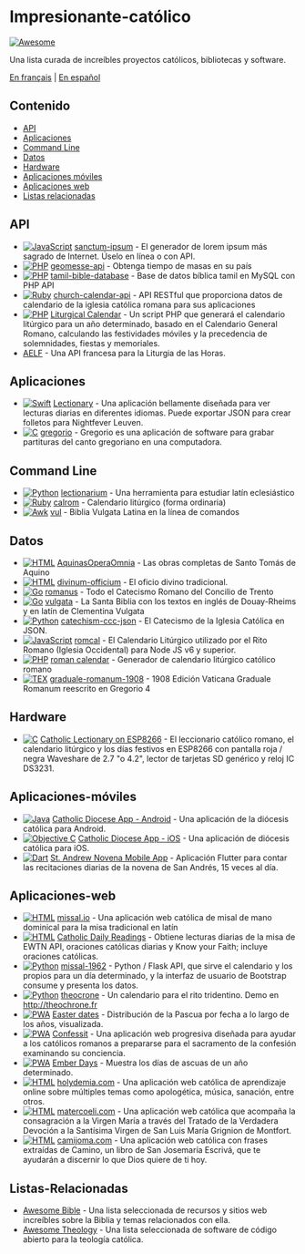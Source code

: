 # Impresionante-católico

[![Awesome](https://cdn.rawgit.com/sindresorhus/awesome/d7305f38d29fed78fa85652e3a63e154dd8e8829/media/badge.svg)](https://github.com/sindresorhus/awesome)

Una lista curada de increíbles proyectos católicos, bibliotecas y software.

[En français](https://github.com/servusDei2018/awesome-catholic/blob/master/README.fr.md) | [En español](https://github.com/servusDei2018/awesome-catholic/blob/master/README.es.md)

## Contenido

  - [API](#api)
  - [Aplicaciones](#aplicaciones)
  - [Command Line](#command-line)
  - [Datos](#datos)
  - [Hardware](#hardware)
  - [Aplicaciones móviles](#aplicaciones-móviles)
  - [Aplicaciones web](#aplicaciones-web)
  - [Listas relacionadas](#listas-relacionadas)

## API

* [![JavaScript](https://img.shields.io/badge/language-JavaScript-yellow)](#) [sanctum-ipsum](https://github.com/graysonhicks/sanctum-ipsum) - El generador de lorem ipsum más sagrado de Internet. Úselo en línea o con API.
* [![PHP](https://img.shields.io/badge/language-PHP-blue)](#) [geomesse-api](https://github.com/carpedeum-fr/geomesse-api) - Obtenga tiempo de masas en su país
* [![PHP](https://img.shields.io/badge/language-PHP-blue)](#) [tamil-bible-database](https://github.com/jayarathina/Tamil-Bible-Database) - Base de datos bíblica tamil en MySQL con PHP API
* [![Ruby](https://img.shields.io/badge/language-Ruby-purple)](#) [church-calendar-api](https://github.com/igneus/church-calendar-api) - API RESTful que proporciona datos de calendario de la iglesia católica romana para sus aplicaciones
* [![PHP](https://img.shields.io/badge/language-PHP-blue)](#) [Liturgical Calendar](https://github.com/JohnRDOrazio/LiturgicalCalendar) - Un script PHP que generará el calendario litúrgico para un año determinado, basado en el Calendario General Romano, calculando las festividades móviles y la precedencia de solemnidades, fiestas y memoriales.
* [AELF](https://api.aelf.org/) - Una API francesa para la Liturgia de las Horas.

## Aplicaciones

* [![Swift](https://img.shields.io/badge/language-Swift-orange)](#) [Lectionary](https://github.com/Dev1an/Lectionary) - Una aplicación bellamente diseñada para ver lecturas diarias en diferentes idiomas. Puede exportar JSON para crear folletos para Nightfever Leuven.
* [![C](https://img.shields.io/badge/language-C-gray)](#) [gregorio](https://github.com/gregorio-project/gregorio) - Gregorio es una aplicación de software para grabar partituras del canto gregoriano en una computadora.

## Command Line

* [![Python](https://img.shields.io/badge/language-Python-blue)](#) [lectionarium](https://github.com/davidrmcharles/lectionarium) - Una herramienta para estudiar latín eclesiástico
* [![Ruby](https://img.shields.io/badge/language-Ruby-purple)](#) [calrom](https://github.com/calendarium-romanum/calrom) - Calendario litúrgico (forma ordinaria)
* [![Awk](https://img.shields.io/badge/language-Awk-grey)](#) [vul](https://github.com/LukeSmithxyz/vul) - Biblia Vulgata Latina en la línea de comandos

## Datos

* [![HTML](https://img.shields.io/badge/language-HTML-green)](#) [AquinasOperaOmnia](https://github.com/Geremia/AquinasOperaOmnia) - Las obras completas de Santo Tomás de Aquino
* [![HTML](https://img.shields.io/badge/language-HTML-green)](#) [divinum-officium](https://github.com/Geremia/divinum-officium) - El oficio divino tradicional.
* [![Go](https://img.shields.io/badge/language-Go-cyan)](#) [romanus](https://github.com/borderstech/romanus) - Todo el Catecismo Romano del Concilio de Trento
* [![Go](https://img.shields.io/badge/language-Go-cyan)](#) [vulgata](https://github.com/borderstech/vulgata) - La Santa Biblia con los textos en inglés de Douay-Rheims y en latín de Clementina Vulgata
* [![Python](https://img.shields.io/badge/language-Python-blue)](#) [catechism-ccc-json](https://github.com/nossbigg/catechism-ccc-json) - El Catecismo de la Iglesia Católica en JSON.
* [![JavaScript](https://img.shields.io/badge/language-JavaScript-yellow)](#) [romcal](https://github.com/romcal/romcal) - El Calendario Litúrgico utilizado por el Rito Romano (Iglesia Occidental) para Node JS v6 y superior.
* [![PHP](https://img.shields.io/badge/language-PHP-blue)](#) [roman calendar](https://github.com/jayarathina/Roman-Calendar) - Generador de calendario litúrgico católico romano
* [![TEX](https://img.shields.io/badge/language-TEX-green)](#) [graduale-romanum-1908](https://github.com/ahinkley/graduale-romanum-1908) - 1908 Edición Vaticana Graduale Romanum reescrito en Gregorio 4

## Hardware

* [![C](https://img.shields.io/badge/language-C-gray)](#) [Catholic Lectionary on ESP8266](https://github.com/plishman/Catholic-Lectionary-on-ESP8266) - El leccionario católico romano, el calendario litúrgico y los días festivos en ESP8266 con pantalla roja / negra Waveshare de 2.7 "o 4.2", lector de tarjetas SD genérico y reloj IC DS3231.

## Aplicaciones-móviles

* [![Java](https://img.shields.io/badge/language-Java-orange)](#) [Catholic Diocese App - Android](https://github.com/geerlingguy/Catholic-Diocese-App-Android) - Una aplicación de la diócesis católica para Android.
* [![Objective C](https://img.shields.io/badge/language-Objective_C-blue)](#) [Catholic Diocese App - iOS](https://github.com/geerlingguy/Catholic-Diocese-App-iOS) - Una aplicación de diócesis católica para iOS.
* [![Dart](https://img.shields.io/badge/language-Dart-lightblue)](#) [St. Andrew Novena Mobile App](https://github.com/mftruso/st-andrew-novena) - Aplicación Flutter para contar las recitaciones diarias de la novena de San Andrés, 15 veces al día.

## Aplicaciones-web

* [![HTML](https://img.shields.io/badge/language-HTML-green)](#) [missal.io](https://github.com/benyanke/missal.io) - Una aplicación web católica de misal de mano dominical para la misa tradicional en latín
* [![HTML](https://img.shields.io/badge/language-HTML-green)](#) [Catholic Daily Readings](https://github.com/tbaba007/ReactJs-Catholic-Daily-Readings-Integration-EWTN) - Obtiene lecturas diarias de la misa de EWTN API, oraciones católicas diarias y Know your Faith; incluye oraciones católicas.
* [![Python](https://img.shields.io/badge/language-Python-blue)](#) [missal-1962](https://github.com/mmolenda/Missal1962) - Python / Flask API, que sirve el calendario y los propios para un día determinado, y la interfaz de usuario de Bootstrap consume y presenta los datos.
* [![Python](https://img.shields.io/badge/language-Python-blue)](#) [theocrone](https://github.com/paucazou/theochrone) - Un calendario para el rito tridentino. Demo en http://theochrone.fr
* [![PWA](https://img.shields.io/badge/Progressive-WebApp-yellow)](#) [Easter dates](https://easter-dates.gavinr.com/) - Distribución de la Pascua por fecha a lo largo de los años, visualizada.
* [![PWA](https://img.shields.io/badge/Progressive-WebApp-yellow)](#) [Confessit](https://github.com/kas-catholic/confessit-web) - Una aplicación web progresiva diseñada para ayudar a los católicos romanos a prepararse para el sacramento de la confesión examinando su conciencia.
* [![PWA](https://img.shields.io/badge/Progressive-WebApp-yellow)](#) [Ember Days](https://github.com/saint-isidore-guild/ember-days) - Muestra los días de ascuas de un año determinado.
* [![HTML](https://img.shields.io/badge/language-HTML-green)](#) [holydemia.com](https://www.holydemia.com) - Una aplicación web católica de aprendizaje online sobre múltiples temas como apologética, música, sanación, entre otros.
* [![HTML](https://img.shields.io/badge/language-HTML-green)](#) [matercoeli.com](https://www.matercoeli.com/) - Una aplicación web católica que acompaña la consagración a la Virgen María a través del Tratado de la Verdadera Devoción a la Santísima Virgen de San Luis María Grignion de Montfort.
* [![HTML](https://img.shields.io/badge/language-HTML-green)](#) [camijoma.com](https://github.com/dimconex-media/camijoma) - Una aplicación web católica con frases extraídas de Camino, un libro de San Josemaría Escrivá, que te ayudarán a discernir lo que Dios quiere de ti hoy.

## Listas-Relacionadas

- [Awesome Bible](https://github.com/awesome-bible/awesome-bible.github.io) - Una lista seleccionada de recursos y sitios web increíbles sobre la Biblia y temas relacionados con ella.
- [Awesome Theology](https://github.com/historical-theology/awesome-theology) - Una lista seleccionada de software de código abierto para la teología católica.

